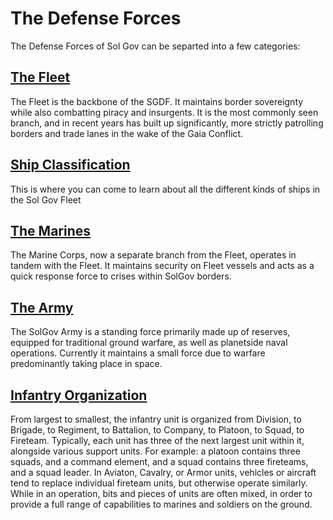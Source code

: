 # The Defense Forces

The Defense Forces of Sol Gov can be separted into a few categories:

## [The Fleet](https://baystation12.net/lore/Organizations/SCG/DF/Fleet)

The Fleet is the backbone of the SGDF. It maintains border sovereignty while also combatting piracy and insurgents. It is the most commonly seen branch, and in recent years has built up significantly, more strictly patrolling borders and trade lanes in the wake of the Gaia Conflict.

## [Ship Classification](https://baystation12.net/lore/Organizations/SCG/DF/Ships)

This is where you can come to learn about all the different kinds of ships in the Sol Gov Fleet

## [The Marines](https://baystation12.net/lore/Organizations/SCG/DF/Marines)

The Marine Corps, now a separate branch from the Fleet, operates in tandem with the Fleet. It maintains security on Fleet vessels and acts as a quick response force to crises within SolGov borders.

## [The Army](https://baystation12.net/lore/Organizations/SCG/DF/Army)

The SolGov Army is a standing force primarily made up of reserves, equipped for traditional ground warfare, as well as planetside naval operations. Currently it maintains a small force due to warfare predominantly taking place in space.

## [Infantry Organization](https://baystation12.net/lore/Organizations/SCG/DF/MIO)

From largest to smallest, the infantry unit is organized from Division, to Brigade, to Regiment, to Battalion, to Company, to Platoon, to Squad, to Fireteam. Typically, each unit has three of the next largest unit within it, alongside various support units. For example: a platoon contains three squads, and a command element, and a squad contains three fireteams, and a squad leader. In Aviaton, Cavalry, or Armor units, vehicles or aircraft tend to replace individual fireteam units, but otherwise operate similarly. While in an operation, bits and pieces of units are often mixed, in order to provide a full range of capabilities to marines and soldiers on the ground.